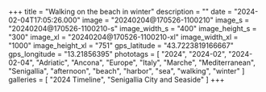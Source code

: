 +++
title = "Walking on the beach in winter"
description = ""
date = "2024-02-04T17:05:26.000"
image = "20240204@170526-1100210"
image_s = "20240204@170526-1100210-s"
image_width_s = "400"
image_height_s = "300"
image_xl = "20240204@170526-1100210-xl"
image_width_xl = "1000"
image_height_xl = "751"
gps_latitude = "43.7223819166667"
gps_longitude = "13.21856395"
phototags = [ "2024", "2024-02", "2024-02-04", "Adriatic", "Ancona", "Europe", "Italy", "Marche", "Mediterranean", "Senigallia", "afternoon", "beach", "harbor", "sea", "walking", "winter" ]
galleries = [ "2024 Timeline", "Senigallia City and Seaside" ]
+++
